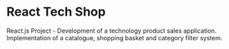 # React Tech Shop
React.js Project - Development of a technology product sales application. Implementation of a catalogue, shopping basket and category filter system.
